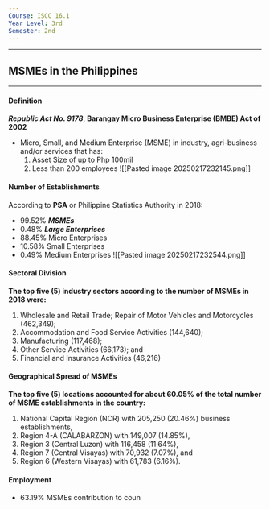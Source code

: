 ```yaml
---
Course: ISCC 16.1
Year Level: 3rd
Semester: 2nd
---
```

---
## MSMEs in the Philippines
---
#### Definition
***Republic Act No. 9178***, **Barangay Micro Business Enterprise (BMBE) Act of 2002**
- Micro, Small, and Medium Enterprise (MSME) in industry, agri-business and/or services that has:
	1. Asset Size of up to Php 100mil
	2. Less than 200 employees
![[Pasted image 20250217232145.png]]

#### Number of Establishments
According to **PSA** or Philippine Statistics Authority in 2018:
- 99.52% ***MSMEs***
- 0.48% ***Large Enterprises***
- 88.45% Micro Enterprises
- 10.58% Small Enterprises
- 0.49% Medium Enterprises
![[Pasted image 20250217232544.png]]

#### Sectoral Division
**The top five (5) industry sectors according to the number of MSMEs in 2018 were:**
1. Wholesale and Retail Trade; Repair of Motor Vehicles and Motorcycles (462,349); 
2. Accommodation and Food Service Activities (144,640); 
3. Manufacturing (117,468); 
4. Other Service Activities (66,173); and 
5. Financial and Insurance Activities (46,216)

#### Geographical Spread of MSMEs
**The top five (5) locations accounted for about 60.05% of the total number of MSME establishments in the country:**   
1. National Capital Region (NCR) with 205,250 (20.46%) business establishments, 
2. Region 4-A (CALABARZON) with 149,007 (14.85%), 
3. Region 3 (Central Luzon) with 116,458 (11.64%), 
4. Region 7 (Central Visayas) with 70,932 (7.07%), and 
5. Region 6 (Western Visayas) with 61,783 (6.16%).

#### Employment
- 63.19% MSMEs contribution to coun